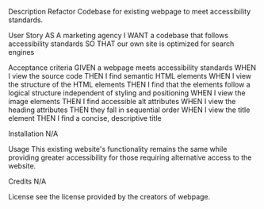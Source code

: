 Description
Refactor Codebase for existing webpage to meet accessibility standards.

User Story
AS A marketing agency
I WANT a codebase that follows accessibility standards
SO THAT our own site is optimized for search engines

Acceptance criteria
GIVEN a webpage meets accessibility standards
WHEN I view the source code
THEN I find semantic HTML elements
WHEN I view the structure of the HTML elements
THEN I find that the elements follow a logical structure independent of styling and positioning
WHEN I view the image elements
THEN I find accessible alt attributes
WHEN I view the heading attributes
THEN they fall in sequential order
WHEN I view the title element
THEN I find a concise, descriptive title

Installation
N/A

Usage
This existing website's functionality remains the same while providing greater accessibility for those requiring alternative access to the website.

Credits
N/A

License
see the license provided by the creators of webpage.